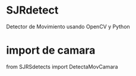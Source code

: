 # SJRdetect
Detector de Movimiento usando OpenCV y Python
# import de camara 
from SJRSdetects import DetectaMovCamara

